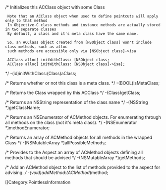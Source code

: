 


    
 /* 
     Initializes this ACClass object with some Class
 
     Note that an ACClass object when used to define pointcuts will apply only to that method
     In Objective-C class methods and instance methods are actually stored in two separate classes
     By default, a class and it's meta class have the same name.
 
     So, an ACClass object created from [NSObject class] won't include class methods, such as alloc
     such methods are accessible only via [NSObject class]->isa
     
     ACClass alloc] initWithClass: [NSObject class;
     ACClass alloc] initWithClass: [NSObject class]->isa];
 
 */
 -(id)initWithClass:(Class)aClass;
 
 /* 
     Returns whether or not this class is a meta class.
 */
 -(BOOL)isMetaClass;
 
 /* 
     Returns the Class wrapped by this ACClass
 */
 -(Class)getClass;
 
 /* 
     Returns an NSString representation of the class name
 */
 -(NSString *)getClassName;
 
 /* 
     Returns an NSEnumerator of ACMethod objects.
     For enumerating through all methods on the class (not it's meta class).
 */
 -(NSEnumerator *)methodEnumerator;
 
 
 /* 
     Returns an array of ACMethod objects for all methods in the wrapped Class
 */
 -(NSMutableArray *)allPossibleMethods;
 
 /* 
     Provides to the Aspect an array of ACMethod objects defining all methods that should be advised
 */
 -(NSMutableArray *)getMethods;
 
 /* 
     Add an ACMethod object to the list of methods provided to the aspect for advising.
 */
 -(void)addMethod:(ACMethod*)method;




[[Category:PointlessInformation
